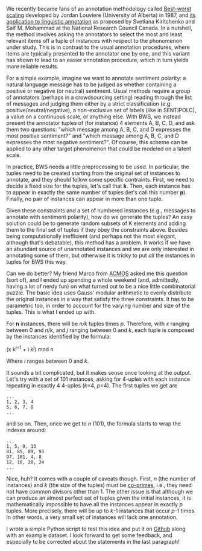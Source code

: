 We recently became fans of an annotation methodology called [Best-worst scaling](https://en.wikipedia.org/wiki/Best%E2%80%93worst_scaling) developed by Jordan Louviere (University of Alberta) in 1987, and [its application to linguistic annotation](https://saifmohammad.com/WebPages/BestWorst.html) as proposed by Svetlana Kiritchenko and Saif M. Mohammad at the National Research Council Canada.
In a nutshell, the method involves asking the annotators to select the most and least relevant items off a tuple of instances with respect to the phonomenon under study. This is in contrast to the usual annotation procedures, where items are typically presented to the annotator one by one, and this variant has shown to lead to an easier annotation procedure, which in turn yields more reliable results.

For a simple example, imagine we want to annotate sentiment polarity: a natural language message has to be judged as whether containing a positive or negative (or neutral) sentiment. Usual methods require a group of annotators (perhaps in a crowdsourcing setting) reading through the list of messages and judging them either by a strict classification (e.g. positive/neutral/negative), a non-exclusive set of labels (like in SENTIPOLC), a value on a continuous scale, or anything else.
With BWS, we instead present the annotator tuples of (for instance) 4 elements A, B, C, D, and ask them two questions: "which message among A, B, C, and D expresses the most positive sentiment?" and "which message among A, B, C, and D expresses the most negative sentiment?". Of course, this scheme can be applied to any other target phenomenon that could be modeled on a latent scale.

In practice, BWS needs a little preprocessing to be used. In particular, the tuples need to be created starting from the original set of instances to annotate, and they should follow some specific contraints. First, we need to decide a fixed size for the tuples, let's call that **k**. Then, each instance has to appear in exactly the same number of tuples (let's call this number **p**). Finally, no pair of instances can appear in more than one tuple.

Given these constraints and a set of numbered instances (e.g., messages to annotate with sentiment polarity), how do we generate the tuples? An easy solution could be to generate random subsets of K elements and adding them to the final set of tuples if they obey the constraints above. Besides being computationally inefficient (and perhaps not the most elegant, although that's debatable), this method has a problem. It works if we have an abundant source of unannotated instances and we are only interested in annotating some of them, but otherwise it is tricky to put *all* the instances in tuples for BWS this way.

Can we do better? My friend Marco from [ACMOS](http://acmos.net/) asked me this question (sort of), and I ended up spending a whole weekend (and, admittedly, having a lot of nerdy fun) on what turned out to be a nice little combinatorial puzzle. The basic idea uses Gauss' modular arithmetic to evenly distribute the original instances in a way that satisfy the three constraints. It has to be parametric too, in order to account for the varying number and size of the tuples. This is what I ended up with. 

For **n** instances, there will be *n/k* tuples times *p*. Therefore, with *x* ranging between 0 and *n/k*, and *j* ranging between 0 and *k*, each tuple is composed by the instances identified by the formula:

(x k<sup>j+1</sup> + i k<sup>j</sup>) mod n

Where *i* ranges between 0 and *k*.

It sounds a bit complicated, but it makes sense once looking at the output. Let's try with a set of 101 instances, asking for 4-uples with each instance repeating in exactly 4 4-uples (*k*=4, *p*=4). The first tuples we get are

    ...
    1, 2, 3, 4
    5, 6, 7, 8
    ...

and so on. Then, once we get to *n* (101), the formula starts to wrap the indexes around: 

    ...
    1, 5, 9, 13
    81, 85, 89, 93
    97, 101, 4, 8
    12, 16, 20, 24
    ...
    
Nice, huh? It comes with a couple of caveats though. First, *n* (the number of instances) and *k* (the size of the tuples) must be [co-primes](), i.e., they need not have common divisors other than 1. The other issue is that although we can produce an almost perfect set of tuples given the initial instances, it is mathematically impossible to have all the instances appear in exactly *p* tuples. More precisely, there will be up to *k*-1 instances that occur *p*-1 times. In other words, a very small set of instances will lack one annotation. 

I wrote a simple Python script to test this idea and put it on [Github](https://github.com/valeriobasile/bwstuples) along with an example dataset. I look forward to get some feedback, and especially to be corrected about the statements in the last paragraph!
